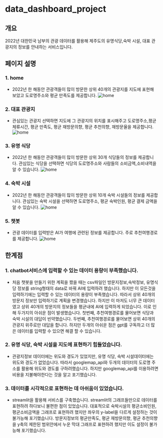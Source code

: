 # data_dashboard_project
## 개요
2022년 대한민국 남부의 관광 데이터를 활용해 제주도의 유명식당,숙박 시설, 대표 관광지의 정보를 안내하는 서비스입니다.


## 페이지 설명
### 1. home
- 2022년 한 해동안 관광객들이 많이 방문한 상위 40개의 관광지를 지도에 표현해 보았고 도로명주소와 평균 만족도를 제공합니다.
![home](read_me_jpg/home.png)


### 2. 대표 관광지 
- 관심있는 관광지 선택하면 지도에 그 관광지의 위치를 표시해주고 도로명주소,평균 체류시간, 평균 만족도, 평균 재방문의향, 평균 추천의향, 재방문율을 제공합니다.
![home](read_me_jpg/place.png)


### 3. 유명 식당
- 2022년 한 해동안 관광객들이 많이 방문한 상위 30개 식당들의 정보를 제공합니다. 
관심있는 식당을 선택하면 식당의 도로명주소와 사람들의 소비금액,소비내역을 알 수 있습니다.
![home](read_me_jpg/restaurant.png)


### 4. 숙박 시설
- 2022년 한 해동안 관광객들이 많이 방문한 상위 10개 숙박 시설들의 정보를 제공합니다. 
관심있는 숙박 시설을 선택하면 도로명주소, 평균 숙박인원, 평균 결제 금액을 알 수 있습니다.
![home](read_me_jpg/accommodation.png)

### 5. 챗봇
- 관광 데이터를 입력받은 AI가 여행에 관련된 정보를 제공합니다. 주로 추천여행경로를 제공합니다.
![home](read_me_jpg/chatbot.png)


## 한계점
### 1. chatbot서비스에 입력할 수 있는 데이터 용량이 부족했습니다.
- 처음 챗봇을 만들기 위한 계획을 짰을 때는 csv파일인 방문지정보,숙박정보, 유명식당 정보를 string형태의 data로 바꿔 AI에 입력하려 했습니다. 하지만 이 모든것을 입력하기에는 입력할 수 있는 데이터의 용량이 부족했습니다. 따라서 상위 40개의 방문지 정보만 입력하기로 계획을 변경했습니다. 하지만 이 마저도 너무 큰 데이터였고 상위 40개의 방문지의 정보들을 평균내에 AI에 입력하게 되었습니다. 이로 인해 두가지의 아쉬운 점이 발생했습니다. 첫번째, 추천여행경로를 물어보면 식당과 숙박 시설의 대답이 빈약했습니다. 두번째, 추천여행경로를 물어보면 상위 40개의 관광지 위주로만 대답을 합니다.
하지만 두개의 아쉬운 점은 gpt를 구독하고 더 많은 데이터를 입력할 수 있으면 해결 할 수 있습니다. 

### 2. 유명 식당, 숙박 시설을 지도에 표현하기 힘들었습니다.
- 관광지정보 데이터에는 위도와 경도가 있었지만, 유명 식당, 숙박 시설데이터에는 위도와 경도가 없었습니다. 따라서 googlemap_api와 두개의 데이터의 도로명 주소를 활용해 위도와 경도를 구하려했습니다. 하지만 googlemap_api를 이용하려면 비용을 지불해야한다는 것을 알고 포기했습니다.

### 3. 데이터를 시각적으로 표현하는 데 아쉬움이 있었습니다.
- streamlit을 활용해 서비스를 구축했습니다. streamlit의 그래프들만으로 데이터를 표현하려 하다보니 불편한 점이 있었습니다.
대표적으로 숙박시설의 평균소비인원, 평균소비금액을 그래프로 표현하려 했지만 좌우의 y-label을 다르게 설정하는 것이 불가능해 포기했습니다. 
방문지정보의 평균만족도, 평균 재방문의향, 평균 추천의향을 y축의 제한된 범위안에서 누운 막대 그래프로 표현하려 했지만 이도 설정이 불가능해 포기했습니다. 
